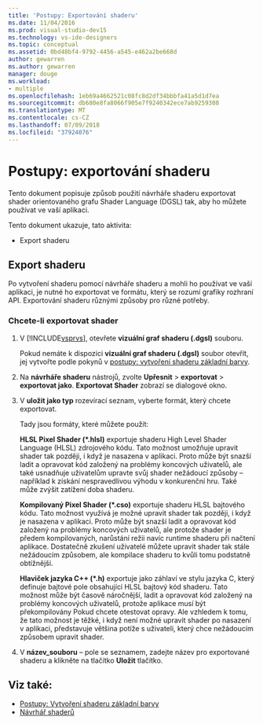 ```yaml
---
title: 'Postupy: Exportování shaderu'
ms.date: 11/04/2016
ms.prod: visual-studio-dev15
ms.technology: vs-ide-designers
ms.topic: conceptual
ms.assetid: 0bd48bf4-9792-4456-a545-e462a2be668d
author: gewarren
ms.author: gewarren
manager: douge
ms.workload:
- multiple
ms.openlocfilehash: 1eb69a4662521c08fc8d2df34bbbfa41a5d1d7ea
ms.sourcegitcommit: db680e8fa8066f905e7f9240342ece7ab9259308
ms.translationtype: MT
ms.contentlocale: cs-CZ
ms.lasthandoff: 07/09/2018
ms.locfileid: "37924076"
---
```

# <a name="how-to-export-a-shader"></a>Postupy: exportování shaderu
Tento dokument popisuje způsob použití návrháře shaderu exportovat shader orientovaného grafu Shader Language (DGSL) tak, aby ho můžete používat ve vaší aplikaci.

 Tento dokument ukazuje, tato aktivita:

-   Export shaderu

## <a name="exporting-a-shader"></a>Export shaderu
 Po vytvoření shaderu pomocí návrháře shaderu a mohli ho používat ve vaší aplikaci, je nutné ho exportovat ve formátu, který se rozumí grafiky rozhraní API. Exportování shaderu různými způsoby pro různé potřeby.

### <a name="to-export-a-shader"></a>Chcete-li exportovat shader

1.  V [!INCLUDE[vsprvs](../code-quality/includes/vsprvs_md.md)], otevřete **vizuální graf shaderu (.dgsl)** souboru.

     Pokud nemáte k dispozici **vizuální graf shaderu (.dgsl)** soubor otevřít, jej vytvořte podle pokynů v [postupy: vytvoření shaderu základní barvy](../designers/how-to-create-a-basic-color-shader.md).

2.  Na **návrháře shaderu** nástrojů, zvolte **Upřesnit** > **exportovat** > **exportovat jako**. **Exportovat Shader** zobrazí se dialogové okno.

3.  V **uložit jako typ** rozevírací seznam, vyberte formát, který chcete exportovat.

     Tady jsou formáty, které můžete použít:

     **HLSL Pixel Shader (\*.hlsl)** exportuje shaderu High Level Shader Language (HLSL) zdrojového kódu. Tato možnost umožňuje upravit shader tak později, i když je nasazena v aplikaci. Proto může být snazší ladit a opravovat kód založený na problémy koncových uživatelů, ale také usnadňuje uživatelům upravte svůj shader nežádoucí způsoby – například k získání nespravedlivou výhodu v konkurenční hru. Také může zvýšit zatížení doba shaderu.

     **Kompilovaný Pixel Shader (\*.cso)** exportuje shaderu HLSL bajtového kódu. Tato možnost využívá je možné upravit shader tak později, i když je nasazena v aplikaci. Proto může být snazší ladit a opravovat kód založený na problémy koncových uživatelů, ale protože shader je předem kompilovaných, narůstání režii navíc runtime shaderu při načtení aplikace. Dostatečně zkušení uživatelé můžete upravit shader tak stále nežádoucím způsobem, ale kompilace shaderu to kvůli tomu podstatně obtížnější.

     **Hlaviček jazyka C++ (\*.h)** exportuje jako záhlaví ve stylu jazyka C, který definuje bajtové pole obsahující HLSL bajtový kód shaderu. Tato možnost může být časově náročnější, ladit a opravovat kód založený na problémy koncových uživatelů, protože aplikace musí být překompilovány Pokud chcete otestovat opravy. Ale vzhledem k tomu, že tato možnost je těžké, i když není možné upravit shader po nasazení v aplikaci, představuje většina potíže s uživateli, který chce nežádoucím způsobem upravit shader.

4.  V **název_souboru** – pole se seznamem, zadejte název pro exportované shaderu a klikněte na tlačítko **Uložit** tlačítko.

## <a name="see-also"></a>Viz také:

- [Postupy: Vytvoření shaderu základní barvy](../designers/how-to-create-a-basic-color-shader.md)
- [Návrhář shaderů](../designers/shader-designer.md)